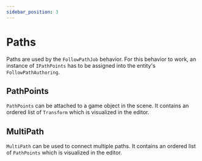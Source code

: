 ```yaml
---
sidebar_position: 3
---
```


# Paths

Paths are used by the `FollowPathJob` behavior. For this behavior to work, an instance of `IPathPoints` has to be assigned into the entity's `FollowPathAuthoring`. 

## PathPoints

`PathPoints` can be attached to a game object in the scene. It contains an ordered list of `Transform` which is visualized in the editor. 

## MultiPath

`MultiPath` can be used to connect multiple paths. It contains an ordered list of `PathPoints` which is visualized in the editor.  